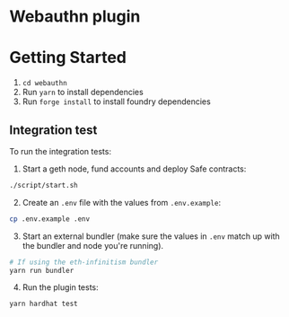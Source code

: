 # Webauthn plugin

# Getting Started

1. `cd webauthn`
2. Run `yarn` to install dependencies
3. Run `forge install` to install foundry dependencies

## Integration test

To run the integration tests:

1. Start a geth node, fund accounts and deploy Safe contracts:

```bash
./script/start.sh
```

2. Create an `.env` file with the values from `.env.example`:

```bash
cp .env.example .env
```

3. Start an external bundler (make sure the values in `.env` match up with the bundler and node you're running).

```bash
# If using the eth-infinitism bundler
yarn run bundler
```

4. Run the plugin tests:

```bash
yarn hardhat test
```
